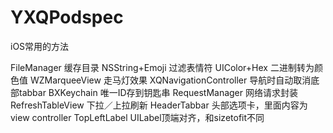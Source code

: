 # YXQPodspec
iOS常用的方法

FileManager 缓存目录
NSString+Emoji 过滤表情符
UIColor+Hex 二进制转为颜色值
WZMarqueeView 走马灯效果
XQNavigationController 导航时自动取消底部tabbar
BXKeychain 唯一ID存到钥匙串
RequestManager 网络请求封装
RefreshTableView 下拉／上拉刷新
HeaderTabbar  头部选项卡，里面内容为 view controller
TopLeftLabel  UILabel顶端对齐，和sizetofit不同
